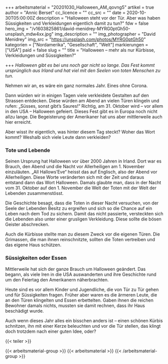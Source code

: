 +++
arbeitsmaterial = "20201030_Halloween_AM_qovng5"
artikel = true
author = "Annic Berset"
cc_licence = ""
cc_src = ""
date = 2020-10-30T05:00:00Z
description = "Halloween steht vor der Tür. Aber was haben Süssigkeiten und Verkleidungen eigentlich damit zu tun?"
fdw = false
hero_img = "/v1603825861/david-menidrey-MYRG0ptGh50-unsplash_mdw4xx.jpg"
img_description = ""
img_photographer = "David Menidrey"
img_src = "https://unsplash.com/photos/MYRG0ptGh50"
kategorien = ["Nordamerika", "Gesellschaft", "Welt"]
markierungen = ["USA"]
paid = false
slug = ""
title = "Halloween – mehr als nur Kürbisse, Verkleidungen und Süssigkeiten?"

+++
_Halloween gibt es bei uns noch gar nicht so lange. Das Fest kommt ursprünglich aus Irland und hat viel mit den Seelen von toten Menschen zu tun._

Nehmen wir an, es wäre ein ganz normales Jahr. Eines ohne Corona.

Dann würden wir in einigen Tagen viele verkleidete Gestalten auf den Strassen entdecken. Diese würden am Abend an vielen Türen klingeln und rufen: „Süsses, sonst gibt’s Saures!“ Richtig, am 31. Oktober wird – vor allem in den USA – Halloween gefeiert. Dieses Fest gibt es in Europa noch nicht allzu lange. Die Begeisterung der Amerikaner hat uns aber mittlerweile auch hier erreicht.

Aber wisst ihr eigentlich, was hinter diesem Tag steckt? Woher das Wort kommt? Weshalb sich viele Leute dann verkleiden?

### Tote und Lebende

Seinen Ursprung hat Halloween vor über 2000 Jahren in Irland. Dort war es Brauch, den Abend und die Nacht vor Allerheiligen am 1. November einzuläuten. „All Hallows’Eve“ heisst das auf Englisch, also der Abend vor Allerheiligen. Diese Worte veränderten sich mit der Zeit und daraus entstand dann das Wort Halloween. Damals glaubte man, dass in der Nacht vom 31. Oktober auf den 1. November die Welt der Toten mit der Welt der Lebenden zusammenstösst.

Die Geschichte besagt, dass die Toten in dieser Nacht versuchen, von der Seele der Lebenden Besitz zu ergreifen und sich so die Chance auf ein Leben nach dem Tod zu sichern. Damit das nicht passierte, versteckten sich die Lebenden also unter einer grusligen Verkleidung. Diese sollte die bösen Geister abschrecken.

Auch die Kürbisse stellte man zu diesem Zweck vor die eigenen Türen. Die Grimassen, die man ihnen reinschnitzte, sollten die Toten vertreiben und das eigene Haus schützen.

### Süssigkeiten oder Essen

Mittlerweile hat sich der ganze Brauch um Halloween geändert. Das begann, als viele Iren in die USA auswanderten und ihre Geschichte rund um den Feiertag den Amerikanern näherbrachten.

Heute sind es vor allem Kinder und Jugendliche, die von Tür zu Tür gehen und für Süssigkeiten fragen. Früher aber waren es die ärmeren Leute, die an den Türen klingelten und Essen erbettelten. Gaben ihnen die reichen Bewohner damals nichts, mussten sie damit rechnen, dass ihr Haus beschädigt wurde.

Auch wenn dieses Jahr alles ein bisschen anders ist – einen schönen Kürbis schnitzen, ihn mit einer Kerze beleuchten und vor die Tür stellen, das klingt doch trotzdem nach einer guten Idee, oder?

{{< teiler >}}

{{< arbeitsmaterial-group >}}
{{< arbeitsmaterial >}}
{{< /arbeitsmaterial-group >}}